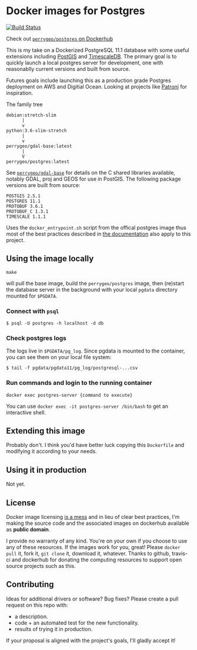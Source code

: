 # Docker images for Postgres

[![Build Status](https://travis-ci.com/perrygeo/docker-postgres.svg?branch=master)](https://travis-ci.com/perrygeo/docker-postgres)

Check out [`perrygeo/postgres` on Dockerhub](https://hub.docker.com/r/perrygeo/postgres)

This is my take on a Dockerized PostgreSQL 11.1 database with some useful extensions
including [PostGIS](https://www.postgis.net/) and [TimescaleDB](https://www.timescale.com/).
The primary goal is to quickly launch a local postgres
server for development, one with reasonablly current versions and built from source.

Futures goals include launching this as a production grade
Postgres deployment on AWS and Digitial Ocean. Looking at
projects like [Patroni](https://github.com/zalando/patroni) for inspiration.

The family tree
```
debian:stretch-slim
      |
      v
python:3.6-slim-stretch
      |
      v
perrygeo/gdal-base:latest
      |
      V
perrygeo/postgres:latest
```
See [`perrygeo/gdal-base`](https://hub.docker.com/r/perrygeo/gdal-base) for details on the C shared libraries available,
notably GDAL, proj and GEOS for use in PostGIS. The following package versions are built from source:

```
POSTGIS 2.5.1
POSTGRES 11.1
PROTOBUF 3.6.1
PROTOBUF_C 1.3.1
TIMESCALE 1.1.1
```

Uses the `docker_entrypoint.sh` script from the offical postgres image
thus most of the best practices described in [the documentation](https://hub.docker.com/_/postgres/)
also apply to this project.

## Using the image locally

```
make
```

will pull the base image, build the `perrygeo/postgres` image,
then (re)start the database server in the background with your local `pgdata` directory mounted for `$PGDATA`.


### Connect with `psql`

```
$ psql -U postgres -h localhost -d db
```

### Check postgres logs

The logs live in `$PGDATA/pg_log`. Since pgdata is mounted to the container, you can see them on
your local file system:

```
$ tail -f pgdata/pgdata11/pg_log/postgresql-...csv
```

### Run commands and login to the running container

```
docker exec postgres-server {command to execute}
```

You can use `docker exec -it postgres-server /bin/bash` to get an interactive shell.

## Extending this image

Probably don't. I think you'd have better luck copying this `Dockerfile` and modifying it according to your needs.

## Using it in production

Not yet.

## License

Docker image licensing [is a mess](https://opensource.stackexchange.com/a/7015) and in lieu of clear best practices, I'm making the source code and the associated images on dockerhub available as **public domain**.

I provide no warranty of any kind.
You're on your own if you choose to use any of these resources.
If the images work for you, great!
Please `docker pull` it, fork it, `git clone` it, download it, whatever.
Thanks to github, travis-ci and dockerhub
for donating the computing resources to support open source projects such as this.


## Contributing

Ideas for additional drivers or software? Bug fixes? Please create a pull request on this repo with:

* a description.
* code + an automated test for the new functionality.
* results of trying it in production.

If your proposal is aligned with the project's goals, I'll gladly accept it!
